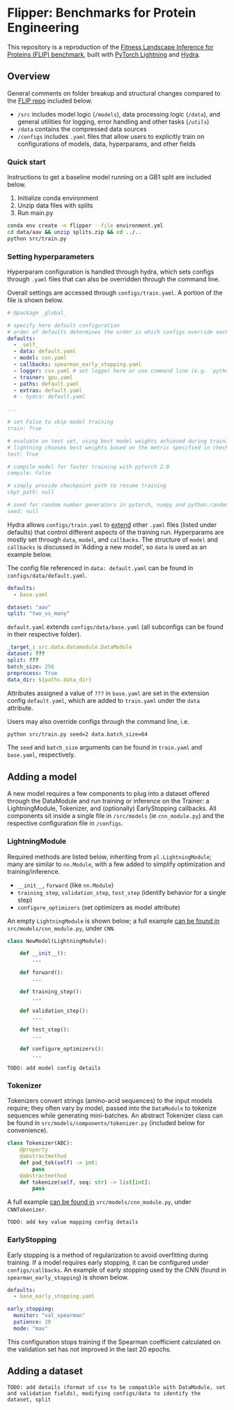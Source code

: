 # Flipper: Benchmarks for Protein Engineering

This repository is a reproduction of the [Fitness Landscape Inference for Proteins (FLIP) benchmark](https://www.biorxiv.org/content/10.1101/2021.11.09.467890v1.full), built with [PyTorch Lightning](https://pytorch-lightning.readthedocs.io/en/1.9.1/) and [Hydra](https://github.com/ashleve/lightning-hydra-template).

<!-- * a few modular parts, configured through yaml files - most important are data, model, callbacks, trainer -->

## Overview
General comments on folder breakup and structural changes compared to the [FLIP repo](https://github.com/J-SNACKKB/FLIP) included below.
* `/src` includes model logic (`/models`), data processing logic (`/data`), and general utilities for logging, error handling and other tasks (`/utils`)
* `/data` contains the compressed data sources
* `/configs` includes `.yaml` files that allow users to explicitly train on configurations of models, data, hyperparams, and other fields

### Quick start
Instructions to get a baseline model running on a GB1 split are included below.
1. Initialize conda environment
2. Unzip data files with splits
3. Run main.py
```bash
conda env create -n flipper --file environment.yml
cd data/aav && unzip splits.zip && cd ../..
python src/train.py
```

### Setting hyperparameters
Hyperparam configuration is handled through hydra, which sets configs through `.yaml` files that can also be overridden through the command line.

Overall settings are accessed through `configs/train.yaml`. A portion of the file is shown below.

```yaml
# @package _global_

# specify here default configuration
# order of defaults determines the order in which configs override each other
defaults:
  - _self_
  - data: default.yaml
  - model: cnn.yaml
  - callbacks: spearman_early_stopping.yaml
  - logger: csv.yaml # set logger here or use command line (e.g. `python train.py logger=tensorboard`)
  - trainer: gpu.yaml
  - paths: default.yaml
  - extras: default.yaml
  # - hydra: default.yaml

...

# set False to skip model training
train: True

# evaluate on test set, using best model weights achieved during training
# lightning chooses best weights based on the metric specified in checkpoint callback
test: True

# compile model for faster training with pytorch 2.0
compile: False

# simply provide checkpoint path to resume training
ckpt_path: null

# seed for random number generators in pytorch, numpy and python.random
seed: null

```

Hydra allows `configs/train.yaml` to [extend](https://hydra.cc/docs/patterns/extending_configs/) other `.yaml` files (listed under defaults) that control different aspects of the training run. Hyperparams are mostly set through `data`, `model`, and `callbacks`. The structure of `model` and `callbacks` is discussed in 'Adding a new model', so `data` is used as an example below.

The config file referenced in `data: default.yaml` can be found in `configs/data/default.yaml`.
```yaml
defaults:
  - base.yaml

dataset: "aav"
split: "two_vs_many"
```

`default.yaml` extends `configs/data/base.yaml` (all subconfigs can be found in their respective folder).

```yaml
_target_: src.data.datamodule.DataModule
dataset: ???
split: ???
batch_size: 256
preprocess: True
data_dir: ${paths.data_dir}
```

Attributes assigned a value of `???` in `base.yaml` are set in the extension config `default.yaml`, which are added to `train.yaml` under the `data` attribute.

Users may also override configs through the command line, i.e.
```bash
python src/train.py seed=2 data.batch_size=64
```
The `seed` and `batch_size` arguments can be found in `train.yaml` and `base.yaml`, respectively.

## Adding a model
A new model requires a few components to plug into a dataset offered through the DataModule and run training or inference on the Trainer: a LightningModule, Tokenizer, and (optionally) EarlyStopping callbacks. All components sit inside a single file in `/src/models` (ie `cnn_module.py`) and the respective configuration file in `/configs`.

### LightningModule
Required methods are listed below, inheriting from `pl.LightningModule`; many are similar to `nn.Module`, with a few added to simplify optimization and training/inference.
* `__init__`, `forward` (like `nn.Module`)
* `training_step`, `validation_step`, `test_step` (identify behavior for a single step)
* `configure_optimizers` (set optimizers as model attribute)

An empty `LightningModule` is shown below; a full example [can be found in](https://github.com/an1lam/flipper/blob/hydra/src/models/cnn_module.py) `src/models/cnn_module.py`, under `CNN`.

```python
class NewModel(LightningModule):

    def __init__():
        ...

    def forward():
        ...

    def training_step():
        ...

    def validation_step():
        ...

    def test_step():
        ...

    def configure_optimizers():
        ...
```

```
TODO: add model config details
```

<!-- Once the model is written, a respective config file needs to be added in `configs/models`. -->

### Tokenizer
Tokenizers convert strings (amino-acid sequences) to the input models require; they often vary by model, passed into the `DataModule` to tokenize sequences while generating mini-batches. An abstract Tokenizer class can be found in `src/models/components/tokenizer.py` (included below for convenience).
```python
class Tokenizer(ABC):
    @property
    @abstractmethod
    def pad_tok(self) -> int:
        pass
    @abstractmethod
    def tokenize(self, seq: str) -> list[int]:
        pass
```
A full example [can be found in](https://github.com/an1lam/flipper/blob/1d90ab3569275fd4101dd1e8a32fd8adb936be4b/src/models/cnn_module.py#L88) `src/models/cnn_module.py`, under `CNNTokenizer`.

```
TODO: add key value mapping config details
```

### EarlyStopping
Early stopping is a method of regularization to avoid overfitting during training. If a model requires early stopping, it can be configured under `configs/callbacks`. An example of early stopping used by the CNN (found in `spearman_early_stopping`) is shown below.

```yaml
defaults:
  - base_early_stopping.yaml

early_stopping:
  monitor: "val_spearman"
  patience: 20
  mode: "max"
```

This configuration stops training if the Spearman coefficient calculated on the validation set has not improved in the last 20 epochs.

## Adding a dataset
```
TODO: add details (format of csv to be compatible with DataModule, set and validation fields), modifying configs/data to identify the dataset, split
```